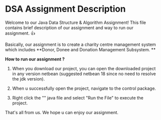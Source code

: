 # DSA Assignment Description
Welcome to our Java Data Structure & Algorithm Assignment! This file contains brief description of our assignment and way to run our assignment. 👍

Basically, our assignment is to create a charity centre management system which includes **Donor, Donee and Donation Management Subsystem. **

**How to run our assignment ?**
1. When you download our project, you can open the downloaded project in any version netbean (suggested netbean 18 since no need to resolve the jdk version).

2. When u successfully open the project, navigate to the control package.
   
3. Right click the "" java file and select "Run the File" to execute the project.

That's all from us. We hope u can enjoy our assignment. 
